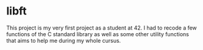 # libft

This project is my very first project as a student at 42. I had to recode a few functions of the C standard library as well as some other utility functions that aims to help me during my whole cursus.
